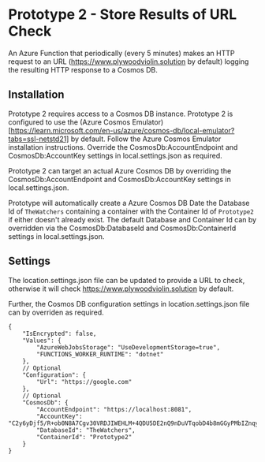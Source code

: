 # Prototype 2 - Store Results of URL Check

An Azure Function that periodically (every 5 minutes) makes an HTTP request to an URL (https://www.plywoodviolin.solution by default) logging the resulting HTTP response to a Cosmos DB.

## Installation

Prototype 2 requires access to a Cosmos DB instance. Prototype 2 is configured to use the (Azure Cosmos Emulator)[https://learn.microsoft.com/en-us/azure/cosmos-db/local-emulator?tabs=ssl-netstd21] by default. Follow the Azure Cosmos Emulator installation instructions. Override the CosmosDb:AccountEndpoint and CosmosDb:AccountKey settings in local.settings.json as required.

Prototype 2 can target an actual Azure Cosmos DB by overriding the CosmosDb:AccountEndpoint and CosmosDb:AccountKey settings in local.settings.json.

Prototype will automatically create a Azure Cosmos DB Date the Database Id of `TheWatchers` containing a container with the Container Id of `Prototype2` if either doesn't already exist. The default Database and Container Id can by overridden via the CosmosDb:DatabaseId and CosmosDb:ContainerId settings in local.settings.json.

## Settings

The location.settings.json file can be updated to provide a URL to check, otherwise it will check https://www.plywoodviolin.solution by default.

Further, the Cosmos DB configuration settings in location.settings.json file can by overriden as required.

```
{
    "IsEncrypted": false,
    "Values": {
        "AzureWebJobsStorage": "UseDevelopmentStorage=true",
        "FUNCTIONS_WORKER_RUNTIME": "dotnet"
    },
    // Optional
    "Configuration": {
        "Url": "https://google.com"
    },
    // Optional
    "CosmosDb": {
        "AccountEndpoint": "https://localhost:8081",
        "AccountKey": "C2y6yDjf5/R+ob0N8A7Cgv30VRDJIWEHLM+4QDU5DE2nQ9nDuVTqobD4b8mGGyPMbIZnqyMsEcaGQy67XIw/Jw==",
        "DatabaseId": "TheWatchers",
        "ContainerId": "Prototype2"
    }
}
```
